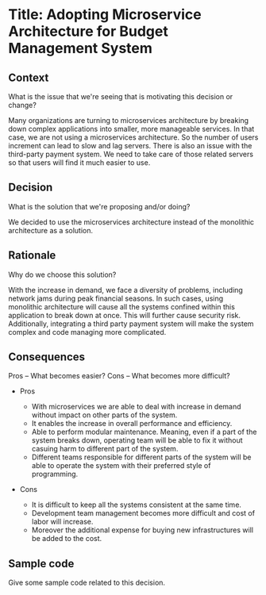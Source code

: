 # Title: Adopting Microservice Architecture for Budget Management System

## Context

What is the issue that we're seeing that is motivating this decision or change?

Many organizations are turning to microservices architecture by breaking down complex applications into smaller, more manageable services. In that case, we are not using a microservices architecture. So the number of users increment can lead to slow and lag servers. There is also an issue with the third-party payment system. We need to take care of those related servers so that users will find it much easier to use.


## Decision

What is the solution that we're proposing and/or doing?

We decided to use the microservices architecture instead of the monolithic architecture as a solution.

## Rationale

Why do we choose this solution?

With the increase in demand, we face a diversity of problems, including network jams during peak financial seasons. In such cases, using monolithic architecture will cause all the systems confined within this application to break down at once. This will further cause security risk. Additionally, integrating a third party payment system will make the system complex and code managing more complicated.


## Consequences

Pros – What becomes easier? Cons – What becomes more difficult?

- Pros

  * With microservices we are able to deal with increase in demand without impact on other parts of the system.
  * It enables the increase in overall performance and efficiency.
  * Able to perform modular maintenance. Meaning, even if a part of the system breaks down, operating team will be able to fix it without casuing harm to different part of the       system. 
  * Different teams responsible for different parts of the system will be able to operate the system with their preferred style of programming.

- Cons

  * It is difficult to keep all the systems consistent at the same time.
  * Development team  management becomes more difficult and cost of labor will increase.
  * Moreover the additional expense for buying new infrastructures will be added to the cost.



## Sample code

Give some sample code related to this decision.

